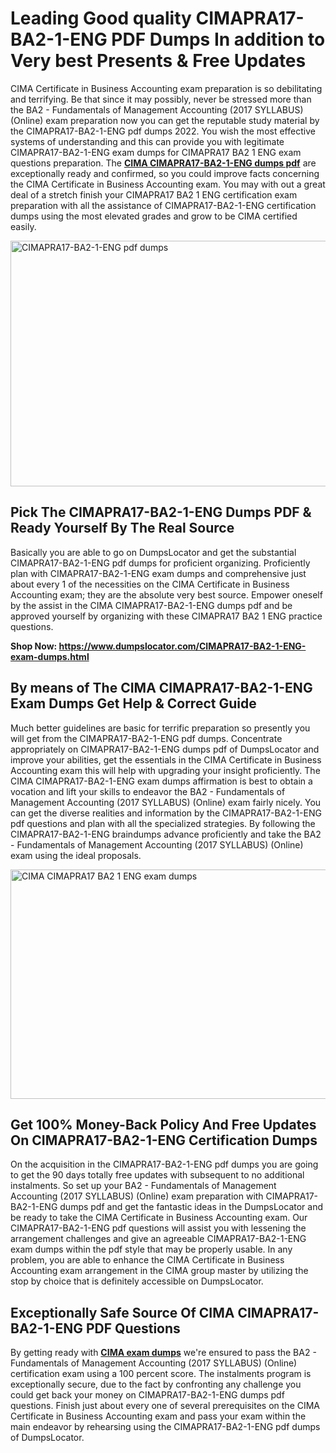 <h1><strong>Leading Good quality CIMAPRA17-BA2-1-ENG PDF Dumps In addition to Very best Presents &amp; Free Updates</strong></h1>
<p>CIMA Certificate in Business Accounting exam preparation is so debilitating and terrifying. Be that since it may possibly, never be stressed more than the BA2 - Fundamentals of Management Accounting (2017 SYLLABUS) (Online) exam preparation now you can get the reputable study material by the CIMAPRA17-BA2-1-ENG pdf dumps 2022. You wish the most effective systems of understanding and this can provide you with legitimate CIMAPRA17-BA2-1-ENG exam dumps for CIMAPRA17 BA2 1 ENG exam questions preparation. The <strong><a href="https://www.dumpslocator.com/CIMAPRA17-BA2-1-ENG-exam-dumps.html">CIMA CIMAPRA17-BA2-1-ENG dumps pdf</a></strong> are exceptionally ready and confirmed, so you could improve facts concerning the CIMA Certificate in Business Accounting exam. You may with out a great deal of a stretch finish your CIMAPRA17 BA2 1 ENG certification exam preparation with all the assistance of CIMAPRA17-BA2-1-ENG certification dumps using the most elevated grades and grow to be CIMA certified easily.</p>
<p><img src="https://i.ibb.co/SKhFh8d/Pastel-Purple-Computer-UI-Class-Syllabus-Education-Presentation.png" alt="CIMAPRA17-BA2-1-ENG pdf dumps" width="700" height="393" /></p>
<h2><strong>Pick The CIMAPRA17-BA2-1-ENG Dumps PDF &amp; Ready Yourself By The Real Source</strong></h2>
<p>Basically you are able to go on DumpsLocator and get the substantial CIMAPRA17-BA2-1-ENG pdf dumps for proficient organizing. Proficiently plan with CIMAPRA17-BA2-1-ENG exam dumps and comprehensive just about every 1 of the necessities on the CIMA Certificate in Business Accounting exam; they are the absolute very best source. Empower oneself by the assist in the CIMA CIMAPRA17-BA2-1-ENG dumps pdf and be approved yourself by organizing with these CIMAPRA17 BA2 1 ENG practice questions.</p>
<p><strong>Shop Now: <a href="https://www.dumpslocator.com/CIMAPRA17-BA2-1-ENG-exam-dumps.html">https://www.dumpslocator.com/CIMAPRA17-BA2-1-ENG-exam-dumps.html</a></strong></p>
<h2><strong>By means of The CIMA CIMAPRA17-BA2-1-ENG Exam Dumps Get Help &amp; Correct Guide</strong></h2>
<p>Much better guidelines are basic for terrific preparation so presently you will get from the CIMAPRA17-BA2-1-ENG pdf dumps. Concentrate appropriately on CIMAPRA17-BA2-1-ENG dumps pdf of DumpsLocator and improve your abilities, get the essentials in the CIMA Certificate in Business Accounting exam this will help with upgrading your insight proficiently. The CIMA CIMAPRA17-BA2-1-ENG exam dumps affirmation is best to obtain a vocation and lift your skills to endeavor the BA2 - Fundamentals of Management Accounting (2017 SYLLABUS) (Online) exam fairly nicely. You can get the diverse realities and information by the CIMAPRA17-BA2-1-ENG pdf questions and plan with all the specialized strategies. By following the CIMAPRA17-BA2-1-ENG braindumps advance proficiently and take the BA2 - Fundamentals of Management Accounting (2017 SYLLABUS) (Online) exam using the ideal proposals.</p>
<p><a href="https://www.dumpslocator.com/CIMAPRA17-BA2-1-ENG-exam-dumps.html"><img src="https://i.ibb.co/NtZbgjG/Blue-and-White-Medical-Dental-Clinic-Facebook-Ad.png" alt="CIMA CIMAPRA17 BA2 1 ENG exam dumps" width="700" height="367" /></a></p>
<h2><strong>Get 100% Money-Back Policy And Free Updates On CIMAPRA17-BA2-1-ENG Certification Dumps</strong></h2>
<p>On the acquisition in the CIMAPRA17-BA2-1-ENG pdf dumps you are going to get the 90 days totally free updates with subsequent to no additional instalments. So set up your BA2 - Fundamentals of Management Accounting (2017 SYLLABUS) (Online) exam preparation with CIMAPRA17-BA2-1-ENG dumps pdf and get the fantastic ideas in the DumpsLocator and be ready to take the CIMA Certificate in Business Accounting exam. Our CIMAPRA17-BA2-1-ENG pdf questions will assist you with lessening the arrangement challenges and give an agreeable CIMAPRA17-BA2-1-ENG exam dumps within the pdf style that may be properly usable. In any problem, you are able to enhance the CIMA Certificate in Business Accounting exam arrangement in the CIMA group master by utilizing the stop by choice that is definitely accessible on DumpsLocator.</p>
<h2><strong>Exceptionally Safe Source Of CIMA CIMAPRA17-BA2-1-ENG PDF Questions</strong></h2>
<p>By getting ready with <strong><a href="https://www.dumpslocator.com/cima-exams.html">CIMA exam dumps</a></strong> we're ensured to pass the BA2 - Fundamentals of Management Accounting (2017 SYLLABUS) (Online) certification exam using a 100 percent score. The instalments program is exceptionally secure, due to the fact by confronting any challenge you could get back your money on CIMAPRA17-BA2-1-ENG dumps pdf questions. Finish just about every one of several prerequisites on the CIMA Certificate in Business Accounting exam and pass your exam within the main endeavor by rehearsing using the CIMAPRA17-BA2-1-ENG pdf dumps of DumpsLocator.</p>
